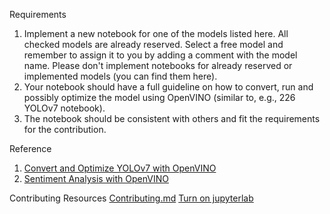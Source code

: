 
Requirements
1. Implement a new notebook for one of the models listed here. All checked models are already reserved. Select a free model and remember to assign it to you by adding a comment with the model name. Please don't implement notebooks for already reserved or implemented models (you can find them here).
2. Your notebook should have a full guideline on how to convert, run and possibly optimize the model using OpenVINO (similar to, e.g., 226 YOLOv7 notebook).
3. The notebook should be consistent with others and fit the requirements for the contribution.




Reference 
1. [Convert and Optimize YOLOv7 with OpenVINO](https://github.com/openvinotoolkit/openvino_notebooks/tree/main/notebooks/226-yolov7-optimization)
2. [Sentiment Analysis with OpenVINO](https://github.com/openvinotoolkit/openvino_notebooks/blob/main/notebooks/229-distilbert-sequence-classification/229-distilbert-sequence-classification.ipynb)

Contributing Resources
[Contributing.md](https://github.com/openvinotoolkit/openvino_notebooks/blob/main/CONTRIBUTING.md#requirements)
[Turn on jupyterlab](https://github.com/openvinotoolkit/openvino_notebooks/wiki/Windows)